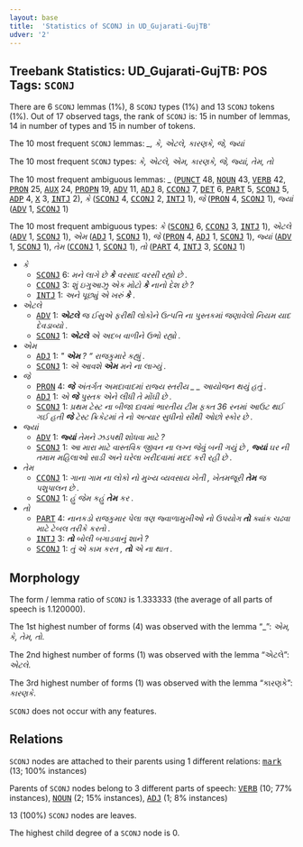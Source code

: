 ```yaml
---
layout: base
title:  'Statistics of SCONJ in UD_Gujarati-GujTB'
udver: '2'
---
```


## Treebank Statistics: UD_Gujarati-GujTB: POS Tags: `SCONJ`

There are 6 `SCONJ` lemmas (1%), 8 `SCONJ` types (1%) and 13 `SCONJ` tokens (1%).
Out of 17 observed tags, the rank of `SCONJ` is: 15 in number of lemmas, 14 in number of types and 15 in number of tokens.

The 10 most frequent `SCONJ` lemmas: <em>_, કે, એટલે, કારણકે, જે, જ્યાં</em>

The 10 most frequent `SCONJ` types:  <em>કે, એટલે, એમ, કારણકે, જે, જ્યાં, તેમ, તો</em>

The 10 most frequent ambiguous lemmas: <em>_</em> (<tt><a href="gu_gujtb-pos-PUNCT.html">PUNCT</a></tt> 48, <tt><a href="gu_gujtb-pos-NOUN.html">NOUN</a></tt> 43, <tt><a href="gu_gujtb-pos-VERB.html">VERB</a></tt> 42, <tt><a href="gu_gujtb-pos-PRON.html">PRON</a></tt> 25, <tt><a href="gu_gujtb-pos-AUX.html">AUX</a></tt> 24, <tt><a href="gu_gujtb-pos-PROPN.html">PROPN</a></tt> 19, <tt><a href="gu_gujtb-pos-ADV.html">ADV</a></tt> 11, <tt><a href="gu_gujtb-pos-ADJ.html">ADJ</a></tt> 8, <tt><a href="gu_gujtb-pos-CCONJ.html">CCONJ</a></tt> 7, <tt><a href="gu_gujtb-pos-DET.html">DET</a></tt> 6, <tt><a href="gu_gujtb-pos-PART.html">PART</a></tt> 5, <tt><a href="gu_gujtb-pos-SCONJ.html">SCONJ</a></tt> 5, <tt><a href="gu_gujtb-pos-ADP.html">ADP</a></tt> 4, <tt><a href="gu_gujtb-pos-X.html">X</a></tt> 3, <tt><a href="gu_gujtb-pos-INTJ.html">INTJ</a></tt> 2), <em>કે</em> (<tt><a href="gu_gujtb-pos-SCONJ.html">SCONJ</a></tt> 4, <tt><a href="gu_gujtb-pos-CCONJ.html">CCONJ</a></tt> 2, <tt><a href="gu_gujtb-pos-INTJ.html">INTJ</a></tt> 1), <em>જે</em> (<tt><a href="gu_gujtb-pos-PRON.html">PRON</a></tt> 4, <tt><a href="gu_gujtb-pos-SCONJ.html">SCONJ</a></tt> 1), <em>જ્યાં</em> (<tt><a href="gu_gujtb-pos-ADV.html">ADV</a></tt> 1, <tt><a href="gu_gujtb-pos-SCONJ.html">SCONJ</a></tt> 1)

The 10 most frequent ambiguous types:  <em>કે</em> (<tt><a href="gu_gujtb-pos-SCONJ.html">SCONJ</a></tt> 6, <tt><a href="gu_gujtb-pos-CCONJ.html">CCONJ</a></tt> 3, <tt><a href="gu_gujtb-pos-INTJ.html">INTJ</a></tt> 1), <em>એટલે</em> (<tt><a href="gu_gujtb-pos-ADV.html">ADV</a></tt> 1, <tt><a href="gu_gujtb-pos-SCONJ.html">SCONJ</a></tt> 1), <em>એમ</em> (<tt><a href="gu_gujtb-pos-ADJ.html">ADJ</a></tt> 1, <tt><a href="gu_gujtb-pos-SCONJ.html">SCONJ</a></tt> 1), <em>જે</em> (<tt><a href="gu_gujtb-pos-PRON.html">PRON</a></tt> 4, <tt><a href="gu_gujtb-pos-ADJ.html">ADJ</a></tt> 1, <tt><a href="gu_gujtb-pos-SCONJ.html">SCONJ</a></tt> 1), <em>જ્યાં</em> (<tt><a href="gu_gujtb-pos-ADV.html">ADV</a></tt> 1, <tt><a href="gu_gujtb-pos-SCONJ.html">SCONJ</a></tt> 1), <em>તેમ</em> (<tt><a href="gu_gujtb-pos-CCONJ.html">CCONJ</a></tt> 1, <tt><a href="gu_gujtb-pos-SCONJ.html">SCONJ</a></tt> 1), <em>તો</em> (<tt><a href="gu_gujtb-pos-PART.html">PART</a></tt> 4, <tt><a href="gu_gujtb-pos-INTJ.html">INTJ</a></tt> 3, <tt><a href="gu_gujtb-pos-SCONJ.html">SCONJ</a></tt> 1)


* <em>કે</em>
  * <tt><a href="gu_gujtb-pos-SCONJ.html">SCONJ</a></tt> 6: <em>મને લાગે છે <b>કે</b> વરસાદ વરસી રહ્યો છે .</em>
  * <tt><a href="gu_gujtb-pos-CCONJ.html">CCONJ</a></tt> 3: <em>શું ઇગુઆઝુ એક મોટો <b>કે</b> નાનો દેશ છે ?</em>
  * <tt><a href="gu_gujtb-pos-INTJ.html">INTJ</a></tt> 1: <em>અને પૂછ્યું એ ખરું <b>કે</b> .</em>
* <em>એટલે</em>
  * <tt><a href="gu_gujtb-pos-ADV.html">ADV</a></tt> 1: <em><b>એટલે</b> જ ઈસુએ ફરીથી લોકોને ઉત્પત્તિ ના પુસ્તકમાં જણાવેલો નિયમ યાદ દેવડાવ્યો .</em>
  * <tt><a href="gu_gujtb-pos-SCONJ.html">SCONJ</a></tt> 1: <em><b>એટલે</b> એ અદબ વાળીને ઉભો રહ્યો .</em>
* <em>એમ</em>
  * <tt><a href="gu_gujtb-pos-ADJ.html">ADJ</a></tt> 1: <em>" <b>એમ</b> ? “ રાજકુમારે કહ્યું .</em>
  * <tt><a href="gu_gujtb-pos-SCONJ.html">SCONJ</a></tt> 1: <em>એ આવશે <b>એમ</b> મને ના લાગ્યું .</em>
* <em>જે</em>
  * <tt><a href="gu_gujtb-pos-PRON.html">PRON</a></tt> 4: <em><b>જે</b> અંતર્ગત અમદાવાદમાં રાજ્ય સ્તરીય _ _ આયોજન થયું હતું .</em>
  * <tt><a href="gu_gujtb-pos-ADJ.html">ADJ</a></tt> 1: <em>એ <b>જે</b> પુસ્તક એને લીધી તે મોંઘી છે .</em>
  * <tt><a href="gu_gujtb-pos-SCONJ.html">SCONJ</a></tt> 1: <em>પ્રથમ ટેસ્ટ ના બીજા દાવમાં ભારતીય ટીમ ફક્ત 36 રનમાં આઉટ થઈ ગઈ હતી <b>જે</b> ટેસ્ટ ક્રિકેટમાં તે નો અત્યાર સુધીનો સૌથી ઓછો સ્કોર છે .</em>
* <em>જ્યાં</em>
  * <tt><a href="gu_gujtb-pos-ADV.html">ADV</a></tt> 1: <em><b>જ્યાં</b> તેમને ઝડપથી શોધવા માટે ?</em>
  * <tt><a href="gu_gujtb-pos-SCONJ.html">SCONJ</a></tt> 1: <em>આ મારા માટે વાસ્તવિક જીવન ના લગ્ન જેવું બની ગયું છે , <b>જ્યાં</b> ઘર ની તમામ મહિલાઓ સાડી અને ઘરેલા ખરીદવામાં મદદ કરી રહી છે .</em>
* <em>તેમ</em>
  * <tt><a href="gu_gujtb-pos-CCONJ.html">CCONJ</a></tt> 1: <em>ગાના ગામ ના લોકો નો મુખ્ય વ્યવસાય ખેતી , ખેતમજૂરી <b>તેમ</b> જ પશુપાલન છે .</em>
  * <tt><a href="gu_gujtb-pos-SCONJ.html">SCONJ</a></tt> 1: <em>હું જેમ કહું <b>તેમ</b> કર .</em>
* <em>તો</em>
  * <tt><a href="gu_gujtb-pos-PART.html">PART</a></tt> 4: <em>નાનકડો રાજકુમાર પેલા ત્રણ જ્વાળામુખીઓ નો ઉપયોગ <b>તો</b> ક્યાંક ચઢવા માટે ટેબલ તરીકે કરતો .</em>
  * <tt><a href="gu_gujtb-pos-INTJ.html">INTJ</a></tt> 3: <em><b>તો</b> બોલી બગાડવાનું શાને ?</em>
  * <tt><a href="gu_gujtb-pos-SCONJ.html">SCONJ</a></tt> 1: <em>તું એ કામ કરત , <b>તો</b> એ ના થાત .</em>

## Morphology

The form / lemma ratio of `SCONJ` is 1.333333 (the average of all parts of speech is 1.120000).

The 1st highest number of forms (4) was observed with the lemma “_”: <em>એમ, કે, તેમ, તો</em>.

The 2nd highest number of forms (1) was observed with the lemma “એટલે”: <em>એટલે</em>.

The 3rd highest number of forms (1) was observed with the lemma “કારણકે”: <em>કારણકે</em>.

`SCONJ` does not occur with any features.


## Relations

`SCONJ` nodes are attached to their parents using 1 different relations: <tt><a href="gu_gujtb-dep-mark.html">mark</a></tt> (13; 100% instances)

Parents of `SCONJ` nodes belong to 3 different parts of speech: <tt><a href="gu_gujtb-pos-VERB.html">VERB</a></tt> (10; 77% instances), <tt><a href="gu_gujtb-pos-NOUN.html">NOUN</a></tt> (2; 15% instances), <tt><a href="gu_gujtb-pos-ADJ.html">ADJ</a></tt> (1; 8% instances)

13 (100%) `SCONJ` nodes are leaves.

The highest child degree of a `SCONJ` node is 0.

